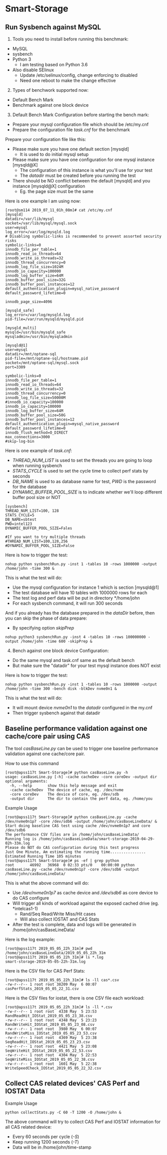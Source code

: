 # Smart-Storage
## Run Sysbench against MySQL
1. Tools you need to install before running this benchmark:
* MySQL
* sysbench
* Python 3
  * I am testing based on Python 3.6
* Also disable SElinux
  * Update /etc/selinux/config, change enforcing to disabled
  * Need one reboot to make the change effective

2. Types of benchwork supported now:
* Default Bench Mark
* Benchmark against one block device

3. Default Bench Mark
Configuration before starting the bench mark:
* Prepare your mysql configuration file which should be /etc/my.cnf
* Prepare the configuration file *task.cnf* for the benchmark

Prepare your configuration file like this:
* Please make sure you have one default section [mysqld]
  * It is used to do initial mysql setup
* Please make sure you have one configuration for one mysql instance [mysqld@X]
  * The configuration of this instance is what you'll use for your test
  * The *datadir* must be created before you running the test
* There should be NO conflict between the default [mysqld] and you instance [mysqld@X] configuration
  * Eg. the page size must be the same
  
Here is one example I am using now:
```
[root@sm114 2019_07_11_01h_08m]# cat /etc/my.cnf
[mysqld]
datadir=/var/lib/mysql
socket=/var/lib/mysql/mysql.sock
user=mysql
log_error=/var/log/mysqld.log
# Disabling symbolic-links is recommended to prevent assorted security risks
symbolic-links=0
innodb_file_per_table=1
innodb_read_io_threads=64
innodb_write_io_threads=32
innodb_thread_concurrency=0
innodb_log_file_size=1024M
innodb_io_capacity=100000
innodb_log_buffer_size=64M
innodb_buffer_pool_size=32G
innodb_buffer_pool_instances=12
default_authentication_plugin=mysql_native_password
default_password_lifetime=0

innodb_page_size=4096

[mysqld_safe]
log_error=/var/log/mysqld.log
pid-file=/var/run/mysqld/mysqld.pid

[mysqld_multi]
mysqld=/usr/bin/mysqld_safe
mysqladmin=/usr/bin/mysqladmin

[mysqld@1]
user=mysql
datadir=/mnt/optane-sql
pid-file=/mnt/optane-sql/hostname.pid
socket=/mnt/optane-sql/mysql.sock
port=3309

symbolic-links=0
innodb_file_per_table=1
innodb_read_io_threads=64
innodb_write_io_threads=32
innodb_thread_concurrency=0
innodb_log_file_size=50000M
#innodb_io_capacity=100000
innodb_io_capacity=100000
innodb_log_buffer_size=64M
innodb_buffer_pool_size=50G
innodb_buffer_pool_instances=12
default_authentication_plugin=mysql_native_password
default_password_lifetime=0
innodb_flush_method=O_DIRECT
max_connections=3000
#skip-log-bin
```

Here is one example of *task.cnf*:
* *THREAD_NUM_LIST* is used to set the threads you are going to loop when running sysbench
* *STATS_CYCLE* is used to set the cycle time to collect perf stats by seconds
* *DB_NAME* is used to as database name for test, *PWD* is the password for the database
* *DYNAMIC_BUFFER_POOL_SIZE* is to indicate whether we'll loop different buffer pool size or NOT
```
[sysbench]
THREAD_NUM_LIST=100, 128
STATS_CYCLE=5
DB_NAME=sbtest
PWD=intel123
DYNAMIC_BUFFER_POOL_SIZE=Fales

#If you want to try multiple threads
#THREAD_NUM_LIST=100,128,256
#DYNAMIC_BUFFER_POOL_SIZE=False
```

Here is how to trigger the test:
```
nohup python sysbenchRun.py -inst 1 -tables 10 -rows 1000000 -output /home/john -time 300 &
```
This is what the test will do:
* Use the mysql configuration for instance 1 which is section [mysqld@1]
* The test database will have 10 tables with 1000000 rows for each
* The test log and perf data will be put in directory */home/john
* For each sysbench command, it will run 300 seconds

And if you already has the database prepared in the *dataDir* before, then you can skip the phase of data prepare:
* By specifying option *skipPrep*
```
nohup python3 sysbenchRun.py -inst 4 -tables 10 -rows 100000000 -output /home/john -time 600 -skipPrep &
```

4. Bench against one block device
Configuration:
* Do the same mysql and task.cnf same as the default bench
* But make sure the "datadir" for your test mysql instance does NOT exist

Here is how to trigger the test:
```
nohup python sysbenchRun.py -inst 1 -tables 10 -rows 1000000 -output /home/john -time 300 -bench disk -blkDev nvme0n1 &
```
This is what the test will do:
* It will mount device *nvme0n1* to the *datadir* configured in the my.cnf
* Then trigger sysbench against that datadir

## Baseline performance validation against one cache/core pair using CAS
The tool *casBaseLine.py* can be used to trigger one baseline performance validation against one cache/core pair.  
   
How to use this command
```
[root@apss117t Smart-Storage]# python casBaseLine.py -h
usage: casBaseLine.py [-h] -cache cacheDev -core coreDev -output dir
optional arguments:
  -h, --help       show this help message and exit
  -cache cacheDev  The device of cache, eg. /dev/nvme
  -core coreDev    The device of core, eg. /dev/sdb
  -output dir      The dir to contain the perf data, eg. /home/you
```

Example Usage
```
[root@apss117t Smart-Storage]# python casBaseLine.py -cache /dev/nvme0n1p7 -core /dev/sdb6 -output /home/john/casBaseLineData/ &
Start doing baseline CAS test using cache /dev/nvme0n1p7 and core /dev/sdb6
The performance CSV files are in /home/john/casBaseLineData/
Running log is /home/john/casBaseLineData/smart-storage-2019-04-29-02h-33m.log
Please do NOT do CAS configuration during this test progress
Just One Minute, Am estimating the running time................
Estimated Running Time 105 minutes
[root@apss117t Smart-Storage]# ps -ef | grep python
root       46992   36968  0 02:33 pts/0    00:00:00 python casBaseLine.py -cache /dev/nvme0n1p7 -core /dev/sdb6 -output /home/john/casBaseLineData/
```
This is what the above command will do:
* Use */dev/nvme0n1p7* as cache device and */dev/sdb6* as core device to do CAS configure
* Will trigger all kinds of workload against the exposed cached drive (eg. *intelcas1-1)
  * Rand/Seq Read/Write Miss/Hit cases
  * Will also collect IOSTAT and CAS Stats
* After the test is complete, data and logs will be generated in /home/john/casBaseLineData/

Here is the log example:
```
[root@apss117t 2019_05_05_22h_31m]# pwd
/home/john/casBaseLineData/2019_05_05_22h_31m
[root@apss117t 2019_05_05_22h_31m]# ls *.log
smart-storage-2019-05-05-22h-31m.log
```

Here is the CSV file for CAS Perf Stats:
```
[root@apss117t 2019_05_05_22h_31m]# ls -ll cas*.csv
-rw-r--r-- 1 root root 38209 May  6 00:07 casPerfStats_2019_05_05_22_31.csv
```

Here is the CSV files for iostat, there is one CSV file each workload:
```
[root@apss117t 2019_05_05_22h_31m]# ls -ll *.csv
-rw-r--r-- 1 root root  4338 May  5 23:53 RandReadHit_IOStat_2019_05_05_23_38.csv
-rw-r--r-- 1 root root  4348 May  5 23:23 RandWriteHit_IOStat_2019_05_05_23_08.csv
-rw-r--r-- 1 root root  3980 May  6 00:07 RandWriteMiss_IOStat_2019_05_05_23_53.csv
-rw-r--r-- 1 root root  4369 May  5 23:38 SeqReadHit_IOStat_2019_05_05_23_23.csv
-rw-r--r-- 1 root root  4421 May  5 23:08 SeqWriteHit_IOStat_2019_05_05_22_53.csv
-rw-r--r-- 1 root root  4304 May  5 22:53 SeqWriteMiss_IOStat_2019_05_05_22_38.csv
-rw-r--r-- 1 root root  1601 May  5 22:38 WriteSpeedCheck_IOStat_2019_05_05_22_32.csv
```

## Collect CAS related devices' CAS Perf and IOSTAT Data
Example Usage
```
python collectStats.py -C 60 -T 1200 -O /home/john &
```
The above command will try to collect CAS Perf and IOSTAT information for all CAS related device:
* Every 60 seconds per cycle (*-S*)
* Keep running 1200 seconds (*-T*)
* Data will be in /home/john/time-stamp
